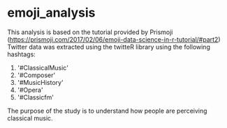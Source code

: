 # emoji_analysis

This analysis is based on the tutorial provided by Prismoji (https://prismoji.com/2017/02/06/emoji-data-science-in-r-tutorial/#part2)
Twitter data was extracted using the twitteR library using the following hashtags: 
1. '#ClassicalMusic'
2. '#Composer'
3. '#MusicHistory'
4. '#Opera'
5. '#Classicfm'

The purpose of the study is to understand how people are perceiving classical music. 
